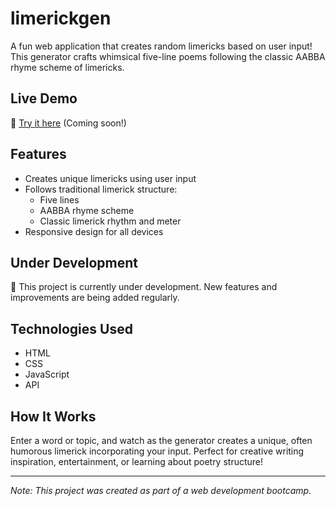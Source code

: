 # limerickgen

A fun web application that creates random limericks based on user input! This generator crafts whimsical five-line poems following the classic AABBA rhyme scheme of limericks.

## Live Demo

🎪 [Try it here](#) (Coming soon!)

## Features

- Creates unique limericks using user input
- Follows traditional limerick structure:
  - Five lines
  - AABBA rhyme scheme
  - Classic limerick rhythm and meter
- Responsive design for all devices

## Under Development

🚧 This project is currently under development. New features and improvements are being added regularly.

## Technologies Used

- HTML
- CSS
- JavaScript
- API

## How It Works

Enter a word or topic, and watch as the generator creates a unique, often humorous limerick incorporating your input. Perfect for creative writing inspiration, entertainment, or learning about poetry structure!

---

_Note: This project was created as part of a web development bootcamp._
